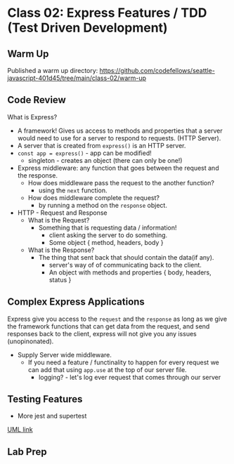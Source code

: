 # Class 02: Express Features / TDD (Test Driven Development)

## Warm Up

Published a warm up directory: https://github.com/codefellows/seattle-javascript-401d45/tree/main/class-02/warm-up

## Code Review

What is Express?

* A framework!  Gives us access to methods and properties that a server would need to use for a server to respond to requests. (HTTP Server).
* A server that is created from `express()` is an HTTP server.
* `const app = express()` - app can be modified!
  * singleton - creates an object (there can only be one!)
* Express middleware: any function that goes between the request and the response.
  * How does middleware pass the request to the another function?
    * using the `next` function.
  * How does middleware complete the request?
    * by running a method on the `response` object.
* HTTP - Request and Response
  * What is the Request?
    * Something that is requesting data / information!
      * client asking the server to do something.
      * Some object { method, headers, body }
  * What is the Response?
    * The thing that sent back that should contain the data(if any).
      * server's way of of communicating back to the client.
      * An object with methods and properties { body, headers, status }

## Complex Express Applications

Express give you access to the `request` and the `response` as long as we give the framework functions that can get data from the request, and send responses back to the client, express will not give you any issues (unopinonated).

* Supply Server wide middleware.
  * If you need a feature / functinality to happen for every request we can add that using `app.use` at the top of our server file.
    * logging? - let's log ever request that comes through our server

## Testing Features

* More jest and supertest

[UML link](https://projects.invisionapp.com/freehand/document/jtaJE7tV?saveDraft=true)

## Lab Prep
